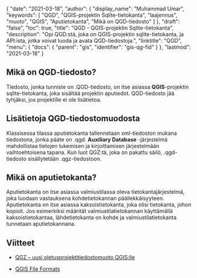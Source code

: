 {
  "date": "2021-03-18",
  "author": {
    "display_name": "Muhammad Umar",
    "keywords": [
"QGD",
"QGIS-projektin Sqlite-tietokanta",
"laajennus",
"muoto",
"QGIS",
"Aputietokanta",
"Mikä on QGD-tiedosto"
]
},
  "draft": "false",
  "toc": true,
  "title": "QGD - QGIS-projektin Sqlite-tietokanta",
  "description": "Opi QGD:stä, joka on QGIS-projektin sqlite-tietokanta, ja API:ista, jotka voivat luoda ja avata QGD-tiedostoja.",
  "linktitle": "QGD",
  "menu": {
    "docs": {
      "parent": "gis",
      "identifier": "gis-qg-fid"
}
},
  "lastmod": "2021-03-18"
}

## Mikä on QGD-tiedosto?

Tiedosto, jonka tunniste on .QGD-tiedosto, on itse asiassa **QGIS**-projektin sqlite-tietokanta, joka sisältää projektin aputiedot. QGD-tiedosto jää tyhjäksi, jos projektille ei ole lisätietoa.

## Lisätietoja QGD-tiedostomuodosta

Klassisessa tilassa aputietokanta tallennetaan xml-tiedoston mukana tiedostona, jonka pääte on .qgd. **Auxiliary Database** -järjestelmä mahdollistaa tietojen lukemisen ja kirjoittamisen järjestelmään vaihtoehtoisena tapana. Kun luot QGZ:tä, joka on pakattu säilö, .qgd-tiedosto sisällytetään .qgz-tiedostoon.

## Mikä on aputietokanta?
Aputietokanta on itse asiassa valmiustilassa oleva tietokantajärjestelmä, joka luodaan vastauksena kohdetietokannan päällekkäisyyteen. Aputietokanta on itse asiassa kaksoistietokanta, joka olisi tietokanta, johon kopioit. Jos esimerkiksi määrität valmiustilatietokannan käyttämällä kaksoistietokantaa, lähdetietokanta on kohde ja valmiustilatietokanta tunnetaan aputietokannana.


## Viitteet

* [QGZ – uusi oletusprojektitiedostomuoto QGIS:lle](https://oslandia.com/en/2018/06/01/qgz-a-new-default-project-file-format-for-qgis/)

* [QGIS File Formats](https://docs.qgis.org/3.16/en/docs/user_manual/appendices/qgis_file_formats.html)

